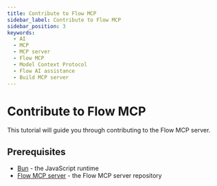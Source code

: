 ```yaml
---
title: Contribute to Flow MCP
sidebar_label: Contribute to Flow MCP
sidebar_position: 3
keywords:
  - AI
  - MCP
  - MCP server
  - Flow MCP
  - Model Context Protocol
  - Flow AI assistance
  - Build MCP server
---
```


# Contribute to Flow MCP

This tutorial will guide you through contributing to the Flow MCP server.

## Prerequisites

- [Bun] - the JavaScript runtime
- [Flow MCP server] - the Flow MCP server repository

[Flow MCP server]: https://github.com/onflow/flow-mcp
[Bun]: https://bun.sh/
